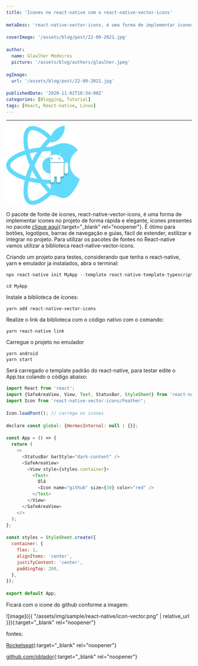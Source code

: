 ```yaml
---
title: 'Ícones no react-native com o react-native-vector-icons'

metaDesc: 'react-native-vector-icons, é uma forma de implementar icones no projeto de forma rápida e elegante'

coverImage: '/assets/blog/post/22-09-2021.jpg'

author:
  name: Glaulher Medeiros
  picture: '/assets/blog/authors/glaulher.jpeg'

ogImage:
  url: '/assets/blog/post/22-09-2021.jpg'

publishedDate: '2020-11-02T16:34:00Z'
categories: [Blogging, Tutorial]
tags: [React, React-native, Linux]
---
```


---

<img src="/assets/img/sample/react-native/react-native.png" alt="react-native" style="width:200px; heigth:200px; ">

O pacote de fonte de ícones, react-native-vector-icons, é uma forma de implementar icones no projeto de forma rápida e elegante, ícones presentes no pacote [clique aqui](https://oblador.github.io/react-native-vector-icons/){:target="\_blank" rel="noopener"}. É ótimo para botões, logotipos, barras de navegação e guias, fácil de estender, estilizar e integrar no projeto.
Para utilizar os pacotes de fontes no React-native vamos utilizar a biblioteca react-native-vector-icons.

Criando um projeto para testes, considerando que tenha o react-native, yarn e emulador ja instalados, abra o terminal:

```javascript
npx react-native init MyApp --template react-native-template-typescript
```

```shell
cd MyApp
```

Instale a biblioteca de ícones:

```shell
yarn add react-native-vector-icons
```

Realize o link da biblioteca com o código nativo com o comando:

```shell
yarn react-native link
```

Carregue o projeto no emulador

```shell
yarn android
yarn start
```

Será carregado o template padrão do react-native, para testar edite o App.tsx colando o código abaixo:

```javascript
import React from 'react';
import {SafeAreaView, View, Text, StatusBar, StyleSheet} from 'react-native';
import Icon from 'react-native-vector-icons/Feather';

Icon.loadFont(); // carrega os icones

declare const global: {HermesInternal: null | {}};

const App = () => {
  return (
    <>
      <StatusBar barStyle="dark-content" />
      <SafeAreaView>
        <View style={styles.container}>
          <Text>
            Olá
            <Icon name="github" size={30} color="red" />
          </Text>
        </View>
      </SafeAreaView>
    </>
  );
};

const styles = StyleSheet.create({
  container: {
    flex: 1,
    alignItems: 'center',
    justifyContent: 'center',
    paddingTop: 200,
  },
});

export default App;

```

Ficará com o icone do github conforme a imagem:

![image]({{ "/assets/img/sample/react-native/icon-vector.png" | relative_url }}){:target="\_blank" rel="noopener"}

fontes:

[Rocketseat](https://blog.rocketseat.com.br/utilizando-fontes-de-icones-no-react-native/){:target="\_blank" rel="noopener"}

[github.com/oblador](https://github.com/oblador/react-native-vector-icons){:target="\_blank" rel="noopener"}

